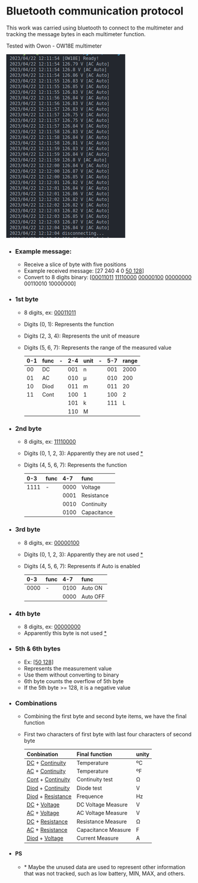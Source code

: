 # Bluetooth communication protocol 

This work was carried using bluetooth to connect to the multimeter and tracking the message bytes in each multimeter function.

Tested with Owon - OW18E multimeter

![](/screenshot/OW18E.png)

* ### Example message:

    * Receive a slice of byte with five positions
    * Example received message: [27 240 4 0 [50 128](#5th--6th-bytes)]
    * Convert to 8 digits binary: [[00011011](#1st-byte) [11110000](#2nd-byte) [00000100](#3rd-byte) [00000000](#4th-byte) 00110010 10000000]

* ### 1st byte

    * 8 digits, ex: [00011011](#example-message)
    * Digits (0, 1): Represents the function
    * Digits (2, 3, 4): Represents the unit of measure
    * Digits (5, 6, 7): Represents the range of the measured value

        | 0-1 | func | -   | 2-4 | unit | -   | 5-7 | range |
        | --- | ---  | --- | --- | ---  | --- | --- | ---   |
        | 00  | DC   |     | 001 | n    |     | 001 | 2000  |
        | 01  | AC   |     | 010 | µ    |     | 010 | 200   |
        | 10  | Diod |     | 011 | m    |     | 011 | 20    |
        | 11  | Cont |     | 100 | 1    |     | 100 | 2     |
        |     |      |     | 101 | k    |     | 111 | L     |
        |     |      |     | 110 | M    |     |     |       |

* ### 2nd byte

    * 8 digits, ex: [11110000](#example-message)
    * Digits (0, 1, 2, 3): Apparently they are not used [*](#ps)
    * Digits (4, 5, 6, 7): Represents the function

        | 0-3  | func | 4-7  | func        |
        | ---  | ---  | ---  | ---         |
        | 1111 | -    | 0000 | Voltage     |
        |      |      | 0001 | Resistance  |
        |      |      | 0010 | Continuity  |
        |      |      | 0100 | Capacitance |

* ### 3rd byte

    * 8 digits, ex: [00000100](#example-message)
    * Digits (0, 1, 2, 3): Apparently they are not used [*](#ps)
    * Digits (4, 5, 6, 7): Represents if Auto is enabled

        | 0-3  | func | 4-7  | func     |
        | ---  | ---  | ---  | ---      |
        | 0000 | -    | 0100 | Auto ON  |
        |      |      | 0000 | Auto OFF |

* ### 4th byte

    * 8 digits, ex: [00000000](#example-message)
    * Apparently this byte is not used [*](#ps)

* ### 5th & 6th bytes

    * Ex: [\[50 128\]](#example-message)
    * Represents the measurement value
    * Use them without converting to binary
    * 6th byte counts the overflow of 5th byte
    * If the 5th byte >= 128, it is a negative value

* ### Combinations

    * Combining the first byte and second byte items, we have the final function
    * First two characters of first byte with last four characters of second byte

        | Conbination                                 | Final function      | unity |
        | ---                                         | ---                 | ---   |
        | [DC](#1st-byte) + [Continuity](#2nd-byte)   | Temperature         | ºC    |
        | [AC](#1st-byte) + [Continuity](#2nd-byte)   | Temperature         | ºF    |
        | [Cont](#1st-byte) + [Continuity](#2nd-byte) | Continuity test     | Ω     |
        | [Diod](#1st-byte) + [Continuity](#2nd-byte) | Diode test          | V     |
        | [Diod](#1st-byte) + [Resistance](#2nd-byte) | Frequence           | Hz    |
        | [DC](#1st-byte) + [Voltage](#2nd-byte)      | DC Voltage Measure  | V     |
        | [AC](#1st-byte) + [Voltage](#2nd-byte)      | AC Voltage Measure  | V     |
        | [DC](#1st-byte) + [Resistance](#2nd-byte)   | Resistance Measure  | Ω     |
        | [AC](#1st-byte) + [Resistance](#2nd-byte)   | Capacitance Measure | F     |
        | [Diod](#1st-byte) + [Voltage](#2nd-byte)    | Current Measure     | A     |

* #### PS

    * \* Maybe the unused data are used to represent other information that was not tracked, such as low battery, MIN, MAX, and others.